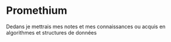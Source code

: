 # Promethium
Dedans je mettrais mes notes et mes connaissances ou acquis en algorithmes et structures de données
